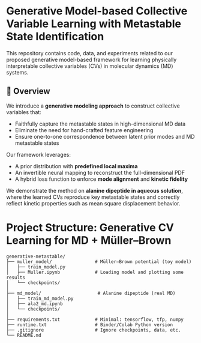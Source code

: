 # Generative Model-based Collective Variable Learning with Metastable State Identification

This repository contains code, data, and experiments related to our proposed generative model-based framework for learning physically interpretable collective variables (CVs) in molecular dynamics (MD) systems.

## 🔬 Overview

We introduce a **generative modeling approach** to construct collective variables that:
- Faithfully capture the metastable states in high-dimensional MD data
- Eliminate the need for hand-crafted feature engineering
- Ensure one-to-one correspondence between latent prior modes and MD metastable states

Our framework leverages:
- A prior distribution with **predefined local maxima**
- An invertible neural mapping to reconstruct the full-dimensional PDF
- A hybrid loss function to enforce **mode alignment** and **kinetic fidelity**

We demonstrate the method on **alanine dipeptide in aqueous solution**, where the learned CVs reproduce key metastable states and correctly reflect kinetic properties such as mean square displacement behavior.

# Project Structure: Generative CV Learning for MD + Müller–Brown

```
generative-metastable/
├── muller_model/                # Müller–Brown potential (toy model)
│   ├── train_model.py
│   ├── Muller.ipynb             # Loading model and plotting some results
│   └── checkpoints/
│
├── md_model/                     # Alanine dipeptide (real MD)
│   ├── train_md_model.py
│   ├── ala2_md.ipynb
│   └── checkpoints/           
│
├── requirements.txt             # Minimal: tensorflow, tfp, numpy
├── runtime.txt                  # Binder/Colab Python version
├── .gitignore                   # Ignore checkpoints, data, etc.
└── README.md
```
